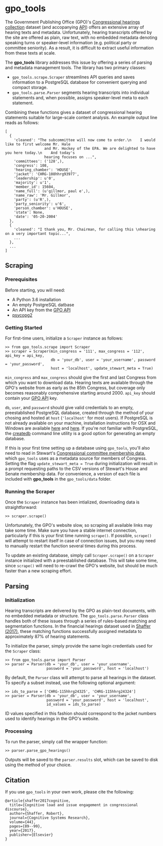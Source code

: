 # gpo_tools
The Government Publishing Office (GPO)'s 
[Congressional hearings collection](https://www.govinfo.gov/app/collection/CHRG) dataset (and accopanying 
[API](https://api.govinfo.gov/docs/)) offers an extensive array of hearing texts and metadata. Unfortunately, hearing 
transcripts offered by the site are offered as plain, raw text, with no embedded metadata denoting speaking turns or 
speaker-level information (e.g. political party or committee seniority). As a result, it is difficult to extract useful 
information from these texts at scale.
 
The **gpo_tools** library addresses this issue by offering a series of parsing and metadata management tools. 
The library has two primary classes:
 - ``gpo_tools.scrape.Scraper`` streamlines API queries and saves information to a PostgreSQL database for convenient querying and compact storage. 
 - ``gpo_tools.parse.Parser`` segments hearing transcripts into individual statements and, when possible, assigns speaker-level meta to each statement.
 
Combining these functions gives a dataset of congressional hearing statements suitable for large-scale content analysis. An example output line reads as follows:

```
[
  {
    'cleaned': "The subcommittee will now come to order.\n    I would like to first welcome Mr. Hale 
                  and Mr. Hockey of the EPA. We are delighted to have you here today.\n    And today's 
                  hearing focuses on ...",
    'committees': ('128',),
    'congress': 108,
    'hearing_chamber': 'HOUSE',
    'jacket': 'CHRG-108hhrg93977',
    'leadership': u'0',
    'majority': u'1',
    'member_id': 15604,
    'name_full': (u'gillmor, paul e',),
    'name_raw': 'Mr. Gillmor',
    'party': (u'R',),
    'party_seniority': u'6',
    'person_chamber': u'HOUSE',
    'state': None,
    'date': '05-20-2004'
  },
  {
    'cleaned': "I thank you, Mr. Chairman, for calling this \nhearing on a very important topic...",
    ...
  },
  ...
]
```
 
## Scraping
### Prerequisites
Before starting, you will need: 
 - A Python 3.6 installation
 - An empty PostgreSQL datbase
 - An API key from the [GPO API](https://api.data.gov/signup/)
 - [psycopg2](https://pypi.org/project/psycopg2/)

### Getting Started
For first-time users, initialize a ``Scraper`` instance as follows:
```
>> from gpo_tools.scrape import Scraper
>> scraper = Scraper(min_congress = '111', max_congress = '112', api_key = api_key, 
                     db = 'your_db', user = 'your_username', password = 'your_password', 
                     host = 'localhost', update_stewart_meta = True)
```
``min_congress`` and ``max_congress`` should give the first and last Congress from which you want to download data. 
Hearing texts are available through the GPO's website from as early as the 85th Congress, but coverage only becomes 
reasonably comprehensive starting around 2000. ``api_key`` should contain your [GPO API](https://api.data.gov/signup/) 
key.  

``db``, ``user``, and ``password`` should give valid credentials to an empty, preestablished PostgreSQL database, created through the method of your chosing and hosted at ``host`` (``'localhost'`` for most users). If PostgreSQL is not already available on your machine, installation instructions for OSX and Windows are available [here](https://www.postgresql.org/download/macosx/) and [here](https://www.postgresql.org/download/windows/). If you're not familiar with PostgreSQL, the [createdb](https://www.postgresql.org/docs/9.1/static/app-createdb.html) command line utility is a good option for generating an empty database.

If this is your first time setting up a database using ``gpo_tools``, you'll also need to read in Stewart's [Congressional committee membership data](http://web.mit.edu/17.251/www/data_page.html), which ``gpo_tools`` uses as a metadata source for members of Congress. Setting the flag ``update_stewart_meta = True`` during initialization will result in a prompt requesting paths to the CSV versions of Stewart's House and Senate membership data. For convenience, a version of each file is included with **gpo_tools** in the ``gpo_tools/data`` folder.

### Running the Scraper
Once the ``Scraper`` instance has been intialized, downloading data is straightforward:
```
>> scraper.scrape()
```
Unfortunately, the GPO's website slow, so scraping all available links may take some time. Make sure you have a stable internet connection, particularly if this is your first time running ``scrape()``. If possible, ``scrape()`` will attempt to restart itself in case of connection issues, but you may need to manually restart the function several times during this process.

To update an existing database, simply call ``Scraper.scrape()`` on a ``Scraper`` instance initialized with a preestablished database. This will take some time, since ``scrape()`` will need to re-crawl the GPO's website, but should be much faster than a new scraping effort.

## Parsing
### Initialization
Hearing transcripts are delivered by the GPO as plain-text documents, with no embedded metadata or structure. The ``gpo_tools.parse.Parser`` class handles both of these issues through a series of rules-based matching and segmentation functions. In the financial hearings dataset used in [Shaffer (2017)](https://rbshaffer.github.io/_includes/cognitive-load-issue.pdf), these matching functions successfully assigned metadata to approximately 87% of hearing statements.

To initialize the parser, simply provide the same login credentials used for the ``Scraper`` class:

```
>> from gpo_tools.parse import Parser
>> parser = Parser(db = 'your_db', user = 'your_username', 
                   password = 'your_password', host = 'localhost')
```

By default, the ``Parser`` class will attempt to parse all hearings in the dataset. To specify a subset instead, use the following optional argument:

```
>> ids_to_parse = ['CHRG-115hhrg24325', 'CHRG-115hhrg24324']
>> parser = Parser(db = 'your_db', user = 'your_username', 
                   password = 'your_password', host = 'localhost',
                   id_values = ids_to_parse)
```

ID values specified in this fashion should correspond to the jacket numbers used to identify hearings in the GPO's website.

### Processing
To run the parser, simply call the wrapper function:
```
>> parser.parse_gpo_hearings()
```
Outputs will be saved to the ``parser.results`` slot, which can be saved to disk using the method of your choice. 

## Citation
If you use ``gpo_tools`` in your own work, please cite the following:

```
@article{shaffer2017cognitive,
  title={Cognitive load and issue engagement in congressional discourse},
  author={Shaffer, Robert},
  journal={Cognitive Systems Research},
  volume={44},
  pages={89--99},
  year={2017},
  publisher={Elsevier}
}
```
